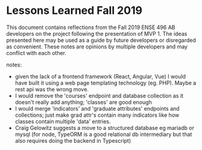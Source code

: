 # Lessons Learned Fall 2019

This document contains reflections from the Fall 2019 ENSE 496 AB developers on the project following the presentation of MVP 1. The ideas presented here may be used as a guide by future developers or disregarded as convenient. These notes are opinions by multiple developers and may conflict with each other.

notes:
- given the lack of a frontend framework (React, Angular, Vue) I would have built it using a web page templating technology (eg. PHP). Maybe a rest api was the wrong move.
- I would remove the 'courses' endpoint and database collection as it doesn't really add anything; 'classes' are good enough
- I would merge 'indicators' and 'graduate attributes' endpoints and collections; just make grad attr's contain many indicators like how classes contain multiple 'data' entries.
- Craig Gelowitz suggests a move to a structured database eg mariadb or mysql (for node, TypeORM is a good relational db intermediary but that also requires doing the backend in Typescript)
